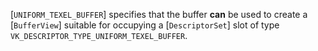 [`UNIFORM_TEXEL_BUFFER`] specifies that the buffer
 **can**  be used to create a [`BufferView`] suitable for occupying a
[`DescriptorSet`] slot of type
`VK_DESCRIPTOR_TYPE_UNIFORM_TEXEL_BUFFER`.